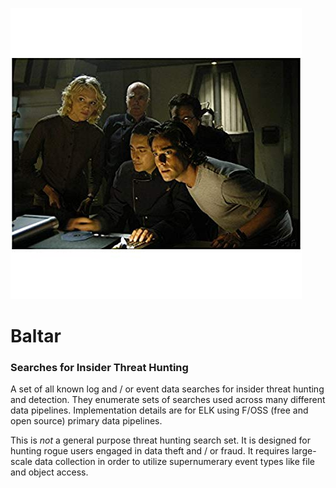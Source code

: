 ![things](/img/bg.jpg?raw=true "text")  
# Baltar
### Searches for Insider Threat Hunting

A set of all known log and / or event data searches for insider threat hunting and detection.  They enumerate sets of searches used across many different data pipelines. Implementation details are for ELK using F/OSS (free and open source) primary data pipelines.

This is *not* a general purpose threat hunting search set. It is designed for hunting rogue users engaged in data theft and / or fraud. It requires large-scale data collection in order to utilize supernumerary event types like file and object access. 

